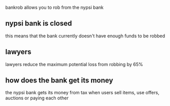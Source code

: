 <script>
  import DocsTemplate from "$lib/components/docs/DocsTemplate.svelte"
</script>

<DocsTemplate title='bankrob'  />

bankrob allows you to rob from the nypsi bank

## nypsi bank is closed

this means that the bank currently doesn't have enough funds to be robbed

## lawyers

lawyers reduce the maximum potential loss from robbing by 65%

## how does the bank get its money

the nypsi bank gets its money from tax when users sell items, use offers, auctions or paying each other
